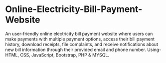 # Online-Electricity-Bill-Payment-Website
An user-friendly online electricity bill payment website where users can make payments with multiple payment options, access their bill payment history, download receipts, file complaints, and receive notifications about new bill information through their provided email and phone number. Using- HTML, CSS, JavaScript, Bootstrap, PHP & MYSQL.


